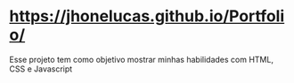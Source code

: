 # https://jhonelucas.github.io/Portfolio/
Esse projeto tem como objetivo mostrar minhas habilidades com HTML, CSS e Javascript
